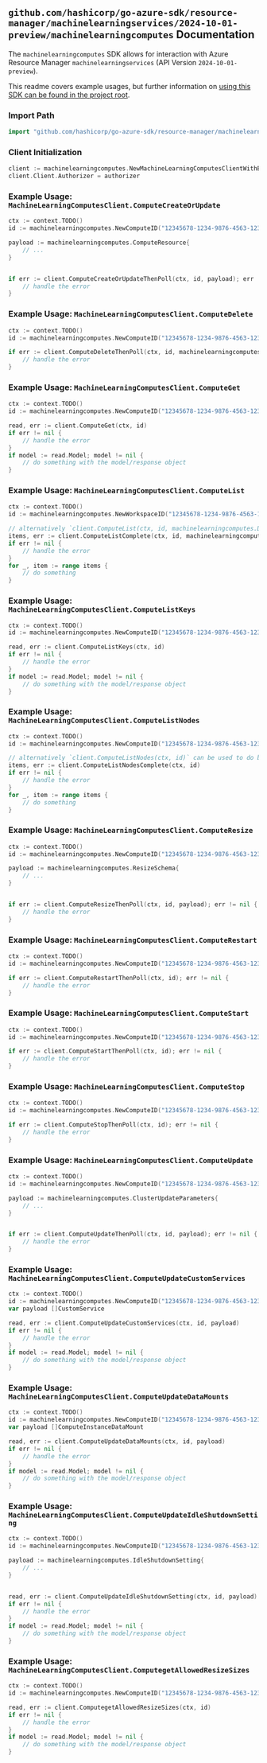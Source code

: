 
## `github.com/hashicorp/go-azure-sdk/resource-manager/machinelearningservices/2024-10-01-preview/machinelearningcomputes` Documentation

The `machinelearningcomputes` SDK allows for interaction with Azure Resource Manager `machinelearningservices` (API Version `2024-10-01-preview`).

This readme covers example usages, but further information on [using this SDK can be found in the project root](https://github.com/hashicorp/go-azure-sdk/tree/main/docs).

### Import Path

```go
import "github.com/hashicorp/go-azure-sdk/resource-manager/machinelearningservices/2024-10-01-preview/machinelearningcomputes"
```


### Client Initialization

```go
client := machinelearningcomputes.NewMachineLearningComputesClientWithBaseURI("https://management.azure.com")
client.Client.Authorizer = authorizer
```


### Example Usage: `MachineLearningComputesClient.ComputeCreateOrUpdate`

```go
ctx := context.TODO()
id := machinelearningcomputes.NewComputeID("12345678-1234-9876-4563-123456789012", "example-resource-group", "workspaceName", "computeName")

payload := machinelearningcomputes.ComputeResource{
	// ...
}


if err := client.ComputeCreateOrUpdateThenPoll(ctx, id, payload); err != nil {
	// handle the error
}
```


### Example Usage: `MachineLearningComputesClient.ComputeDelete`

```go
ctx := context.TODO()
id := machinelearningcomputes.NewComputeID("12345678-1234-9876-4563-123456789012", "example-resource-group", "workspaceName", "computeName")

if err := client.ComputeDeleteThenPoll(ctx, id, machinelearningcomputes.DefaultComputeDeleteOperationOptions()); err != nil {
	// handle the error
}
```


### Example Usage: `MachineLearningComputesClient.ComputeGet`

```go
ctx := context.TODO()
id := machinelearningcomputes.NewComputeID("12345678-1234-9876-4563-123456789012", "example-resource-group", "workspaceName", "computeName")

read, err := client.ComputeGet(ctx, id)
if err != nil {
	// handle the error
}
if model := read.Model; model != nil {
	// do something with the model/response object
}
```


### Example Usage: `MachineLearningComputesClient.ComputeList`

```go
ctx := context.TODO()
id := machinelearningcomputes.NewWorkspaceID("12345678-1234-9876-4563-123456789012", "example-resource-group", "workspaceName")

// alternatively `client.ComputeList(ctx, id, machinelearningcomputes.DefaultComputeListOperationOptions())` can be used to do batched pagination
items, err := client.ComputeListComplete(ctx, id, machinelearningcomputes.DefaultComputeListOperationOptions())
if err != nil {
	// handle the error
}
for _, item := range items {
	// do something
}
```


### Example Usage: `MachineLearningComputesClient.ComputeListKeys`

```go
ctx := context.TODO()
id := machinelearningcomputes.NewComputeID("12345678-1234-9876-4563-123456789012", "example-resource-group", "workspaceName", "computeName")

read, err := client.ComputeListKeys(ctx, id)
if err != nil {
	// handle the error
}
if model := read.Model; model != nil {
	// do something with the model/response object
}
```


### Example Usage: `MachineLearningComputesClient.ComputeListNodes`

```go
ctx := context.TODO()
id := machinelearningcomputes.NewComputeID("12345678-1234-9876-4563-123456789012", "example-resource-group", "workspaceName", "computeName")

// alternatively `client.ComputeListNodes(ctx, id)` can be used to do batched pagination
items, err := client.ComputeListNodesComplete(ctx, id)
if err != nil {
	// handle the error
}
for _, item := range items {
	// do something
}
```


### Example Usage: `MachineLearningComputesClient.ComputeResize`

```go
ctx := context.TODO()
id := machinelearningcomputes.NewComputeID("12345678-1234-9876-4563-123456789012", "example-resource-group", "workspaceName", "computeName")

payload := machinelearningcomputes.ResizeSchema{
	// ...
}


if err := client.ComputeResizeThenPoll(ctx, id, payload); err != nil {
	// handle the error
}
```


### Example Usage: `MachineLearningComputesClient.ComputeRestart`

```go
ctx := context.TODO()
id := machinelearningcomputes.NewComputeID("12345678-1234-9876-4563-123456789012", "example-resource-group", "workspaceName", "computeName")

if err := client.ComputeRestartThenPoll(ctx, id); err != nil {
	// handle the error
}
```


### Example Usage: `MachineLearningComputesClient.ComputeStart`

```go
ctx := context.TODO()
id := machinelearningcomputes.NewComputeID("12345678-1234-9876-4563-123456789012", "example-resource-group", "workspaceName", "computeName")

if err := client.ComputeStartThenPoll(ctx, id); err != nil {
	// handle the error
}
```


### Example Usage: `MachineLearningComputesClient.ComputeStop`

```go
ctx := context.TODO()
id := machinelearningcomputes.NewComputeID("12345678-1234-9876-4563-123456789012", "example-resource-group", "workspaceName", "computeName")

if err := client.ComputeStopThenPoll(ctx, id); err != nil {
	// handle the error
}
```


### Example Usage: `MachineLearningComputesClient.ComputeUpdate`

```go
ctx := context.TODO()
id := machinelearningcomputes.NewComputeID("12345678-1234-9876-4563-123456789012", "example-resource-group", "workspaceName", "computeName")

payload := machinelearningcomputes.ClusterUpdateParameters{
	// ...
}


if err := client.ComputeUpdateThenPoll(ctx, id, payload); err != nil {
	// handle the error
}
```


### Example Usage: `MachineLearningComputesClient.ComputeUpdateCustomServices`

```go
ctx := context.TODO()
id := machinelearningcomputes.NewComputeID("12345678-1234-9876-4563-123456789012", "example-resource-group", "workspaceName", "computeName")
var payload []CustomService

read, err := client.ComputeUpdateCustomServices(ctx, id, payload)
if err != nil {
	// handle the error
}
if model := read.Model; model != nil {
	// do something with the model/response object
}
```


### Example Usage: `MachineLearningComputesClient.ComputeUpdateDataMounts`

```go
ctx := context.TODO()
id := machinelearningcomputes.NewComputeID("12345678-1234-9876-4563-123456789012", "example-resource-group", "workspaceName", "computeName")
var payload []ComputeInstanceDataMount

read, err := client.ComputeUpdateDataMounts(ctx, id, payload)
if err != nil {
	// handle the error
}
if model := read.Model; model != nil {
	// do something with the model/response object
}
```


### Example Usage: `MachineLearningComputesClient.ComputeUpdateIdleShutdownSetting`

```go
ctx := context.TODO()
id := machinelearningcomputes.NewComputeID("12345678-1234-9876-4563-123456789012", "example-resource-group", "workspaceName", "computeName")

payload := machinelearningcomputes.IdleShutdownSetting{
	// ...
}


read, err := client.ComputeUpdateIdleShutdownSetting(ctx, id, payload)
if err != nil {
	// handle the error
}
if model := read.Model; model != nil {
	// do something with the model/response object
}
```


### Example Usage: `MachineLearningComputesClient.ComputegetAllowedResizeSizes`

```go
ctx := context.TODO()
id := machinelearningcomputes.NewComputeID("12345678-1234-9876-4563-123456789012", "example-resource-group", "workspaceName", "computeName")

read, err := client.ComputegetAllowedResizeSizes(ctx, id)
if err != nil {
	// handle the error
}
if model := read.Model; model != nil {
	// do something with the model/response object
}
```
